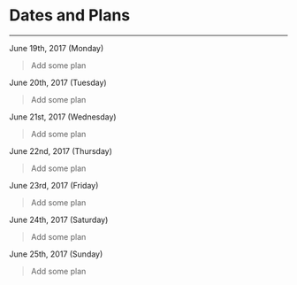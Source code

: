 # Dates and Plans
---
June 19th, 2017 (Monday)
> Add some plan

June 20th, 2017 (Tuesday)
> Add some plan

June 21st, 2017 (Wednesday)
> Add some plan

June 22nd, 2017 (Thursday)
> Add some plan

June 23rd, 2017 (Friday)
> Add some plan

June 24th, 2017 (Saturday)
> Add some plan

June 25th, 2017 (Sunday)
> Add some plan

